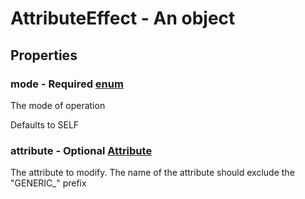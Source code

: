 

# AttributeEffect - An object



## Properties



### mode - Required [enum](enum)



 The mode of operation



Defaults to SELF



### attribute - Optional [Attribute](Attribute)



 The attribute to modify. The name of the attribute should exclude the \"GENERIC_\" prefix

